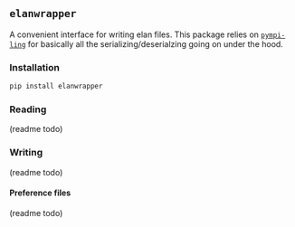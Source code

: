 ## `elanwrapper`

A convenient interface for writing elan files. This package relies on [`pympi-ling`](asdf) for basically all the serializing/deserialzing going on under the hood.

### Installation

```bash
pip install elanwrapper
```

### Reading

(readme todo)

### Writing

(readme todo)

#### Preference files

(readme todo)